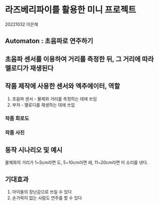 # 라즈베리파이를 활용한 미니 프로젝트
20221032 이은채
## Automaton : 초음파로 연주하기

## 초음파 센서를 이용하여 거리를 측정한 뒤, 그 거리에 따라 멜로디가 재생된다

## 작품 제작에 사용한 센서와 엑추에이터, 역할
1. 초음파 센서 - 물체와 거리를 측정하는 데에 쓰임
2. 부저 - 멜로디를 재생하는 데에 쓰임

### 작품 회로도

### 작품 사진

## 동작 시나리오 및 예시
물체와의 거리가 1~5cm라면 도, 5~10cm라면 레, 11~20cm라면 미 소리를 낸다.

## 기대효과
1. 아이들의 장난감으로 쓰일 수 있다
2. 손가락이 없는 사람도 연주를 할 수 있다
